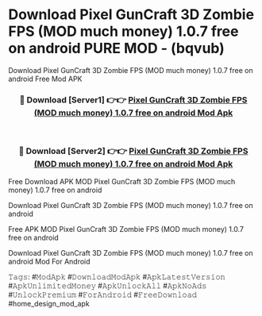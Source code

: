 # Download Pixel GunCraft 3D Zombie FPS (MOD much money) 1.0.7 free on android PURE MOD - (bqvub)
Download Pixel GunCraft 3D Zombie FPS (MOD much money) 1.0.7 free on android Free Mod APK

<div align="center">
<h3>🔴 Download [Server1] 👉👉 <a href="https://apk-comot.site?title=Pixel_GunCraft_3D_Zombie_FPS_(MOD_much_money)_1.0.7_free_on_android">Pixel GunCraft 3D Zombie FPS (MOD much money) 1.0.7 free on android Mod Apk</a></h3><br>

<h3>🔴 Download [Server2] 👉👉 <a href="https://apk-comot.site?title=Pixel_GunCraft_3D_Zombie_FPS_(MOD_much_money)_1.0.7_free_on_android">Pixel GunCraft 3D Zombie FPS (MOD much money) 1.0.7 free on android Mod Apk</a></h3>
</div>


Free Download APK MOD Pixel GunCraft 3D Zombie FPS (MOD much money) 1.0.7 free on android

Download Pixel GunCraft 3D Zombie FPS (MOD much money) 1.0.7 free on android 

Free APK MOD Pixel GunCraft 3D Zombie FPS (MOD much money) 1.0.7 free on android 

Download Pixel GunCraft 3D Zombie FPS (MOD much money) 1.0.7 free on android Mod For Android

𝚃𝚊𝚐𝚜: #𝙼𝚘𝚍𝙰𝚙𝚔 #𝙳𝚘𝚠𝚗𝚕𝚘𝚊𝚍𝙼𝚘𝚍𝙰𝚙𝚔 #𝙰𝚙𝚔𝙻𝚊𝚝𝚎𝚜𝚝𝚅𝚎𝚛𝚜𝚒𝚘𝚗 #𝙰𝚙𝚔𝚄𝚗𝚕𝚒𝚖𝚒𝚝𝚎𝚍𝙼𝚘𝚗𝚎𝚢 #𝙰𝚙𝚔𝚄𝚗𝚕𝚘𝚌𝚔𝙰𝚕𝚕 #𝙰𝚙𝚔𝙽𝚘𝙰𝚍𝚜 #𝚄𝚗𝚕𝚘𝚌𝚔𝙿𝚛𝚎𝚖𝚒𝚞𝚖 #𝙵𝚘𝚛𝙰𝚗𝚍𝚛𝚘𝚒𝚍 #𝙵𝚛𝚎𝚎𝙳𝚘𝚠𝚗𝚕𝚘𝚊𝚍 #home_design_mod_apk